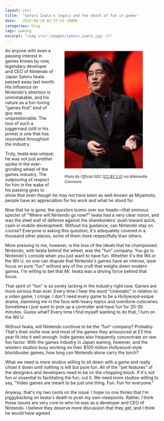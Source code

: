 ```yaml
---
layout: post
title:  "Satoru Iwata's legacy and the death of fun in games"
date:   2015-08-28 01:27:53 +0000
categories: blog
tags: gaming
excerpt: "<img src='/images/satoru_iwata.jpg' />"
---
```


<div style="float: right; padding: 10px 10px 10px 30px; min-width: 100px; max-width: 300px;">
<img src="/images/satoru_iwata.jpg" />
<figcaption>
    <div><p><small><em>Photo By Official GDC [<a href="http://creativecommons.org/licenses/by/2.0">CC BY 2.0</a>] via Wikimedia Commons</em></small></p></div>
</figcaption>
</div>

As anyone with even a passing interest in games knows by now, legendary developer and CEO of Nintendo of Japan Satoru Iwata passed away last month. His influence on Nintendo's direction is unmistakable, and his nature as a fun-loving "games first" kind of guy was unquestionable. The loss of such a juggernaut (still in his prime) is one that has resonated throughout the industry.

Truly, Iwata was unique; he was not just another spoke in the ever-grinding wheel of the games industry. The outpouring of respect for him in the wake of his passing goes to show that even though he may not have been as well-known as Miyamoto, people have an appreciation for his work and what he stood for.

Now that he is gone, the _question_ looms over our heads—that ominous specter of "Where will Nintendo go now?" Iwata had a very clear vision, and was the steel wall of defense against the shareholders' push toward quick, cash-in mobile development. Without his guidance, can Nintendo stay on course? Everyone is asking this question; it's adequately covered in a thousand other places, some of them more respectfully than others.

More pressing to me, however, is the loss of the ideals that he championed. Nintendo, with Iwata behind the wheel, was the "fun" company. You go to Nintendo's console when you just want to have fun. Whether it's the Wii or the Wii U, no one can dispute that Nintendo's games have an intense, laser focus on pure "fun" without any of the cruft that weighs down modern games. I'm willing to bet that Mr. Iwata was a driving force behind that focus. 

That spirit of "fun" is so sorely lacking in the industry right now. Games are more _serious_ than ever. Every time I hear the word "cinematic" in relation to a video game, I cringe. I don't need every game to be a Hollywood-esque drama, slamming me in the face with heavy topics and overdone cutscenes. Sometimes I just want to pick up a controller and have fun for 20-30 minutes. Guess what? Every time I find myself wanting to do that, I turn on the Wii U.

Without Iwata, will Nintendo continue to be the "fun" company? Probably. That's their niche now and most of the games they announced at E3 this year fit into it well enough. Indie games also frequently concentrate on raw fun factor. With the games industry in Japan waning, however, and the western studios busy working on their $100 million Hollywood-style blockbuster games, how long can Nintendo alone carry the torch?

What we need is more studios willing to sit down with a game and really chisel it down until nothing is left but pure fun. All of the "pet features" of the designers and developers need to be on the chopping block. If it's not fun or essential to facilitating the fun, cut it. We need more studios willing to say, "Video games are meant to be just one thing. Fun. Fun for everyone."

Anyway, that's my two cents on the issue. I hope no one thinks that I'm piggybacking on Iwata's death to push my own viewpoints. Rather, I think these issues are very core to who he was as a developer and CEO of Nintendo. I believe they deserve more discussion that they get, and I think he would have agreed.